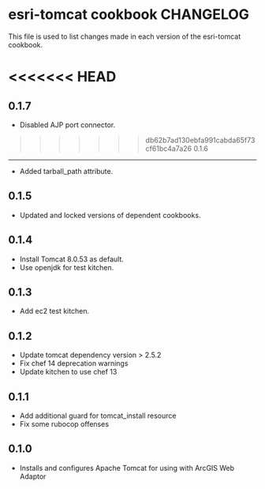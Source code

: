 
esri-tomcat cookbook CHANGELOG
================================

This file is used to list changes made in each version of the esri-tomcat cookbook.

<<<<<<< HEAD
=======
0.1.7
-----
- Disabled AJP port connector.

>>>>>>> db62b7ad130ebfa991cabda65f73cf61bc4a7a26
0.1.6
-----
- Added tarball_path attribute.

0.1.5
-----
- Updated and locked versions of dependent cookbooks.

0.1.4
-----
- Install Tomcat 8.0.53 as default.
- Use openjdk for test kitchen.

0.1.3
-----
- Add ec2 test kitchen.

0.1.2
-----
- Update tomcat dependency version > 2.5.2
- Fix chef 14 deprecation warnings
- Update kitchen to use chef 13

0.1.1
-----
- Add additional guard for tomcat_install resource
- Fix some rubocop offenses

0.1.0
-----
- Installs and configures Apache Tomcat for using with ArcGIS Web Adaptor
